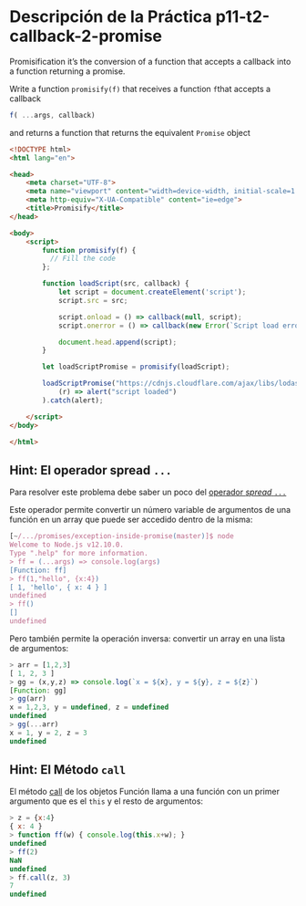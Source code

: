# Descripción de la Práctica p11-t2-callback-2-promise

Promisification it’s the conversion of a function that accepts a callback into a function returning a promise.

Write a function `promisify(f)` that receives a function `f`that accepts a callback 
```js
f( ...args, callback)
``` 
and  returns a function that returns the equivalent `Promise` object

```html
<!DOCTYPE html>
<html lang="en">

<head>
    <meta charset="UTF-8">
    <meta name="viewport" content="width=device-width, initial-scale=1.0">
    <meta http-equiv="X-UA-Compatible" content="ie=edge">
    <title>Promisify</title>
</head>

<body>
    <script>
        function promisify(f) {
          // Fill the code
        };

        function loadScript(src, callback) {
            let script = document.createElement('script');
            script.src = src;

            script.onload = () => callback(null, script);
            script.onerror = () => callback(new Error(`Script load error for ${src}`));

            document.head.append(script);
        }

        let loadScriptPromise = promisify(loadScript);

        loadScriptPromise("https://cdnjs.cloudflare.com/ajax/libs/lodash.js/4.17.11/lodash.js").then(
            (r) => alert("script loaded")
        ).catch(alert);

    </script>
</body>

</html>
```

## Hint: El operador spread `...`

Para resolver este problema debe saber un poco del [operador *spread* `...`](https://developer.mozilla.org/es/docs/Web/JavaScript/Referencia/Operadores/Spread_operator) 

Este operador permite convertir un número variable de argumentos de una función en  un array que puede ser accedido dentro de la misma:

  ```js
  [~/.../promises/exception-inside-promise(master)]$ node
  Welcome to Node.js v12.10.0.
  Type ".help" for more information.
  > ff = (...args) => console.log(args)
  [Function: ff]
  > ff(1,"hello", {x:4})
  [ 1, 'hello', { x: 4 } ]
  undefined
  > ff()
  []
  undefined
  ```

Pero también permite la operación inversa: convertir un array en una lista de argumentos:

```js
> arr = [1,2,3]
[ 1, 2, 3 ]
> gg = (x,y,z) => console.log(`x = ${x}, y = ${y}, z = ${z}`)
[Function: gg]
> gg(arr)
x = 1,2,3, y = undefined, z = undefined
undefined
> gg(...arr)
x = 1, y = 2, z = 3
undefined
```

## Hint: El Método `call`

El método [call](https://developer.mozilla.org/es/docs/Web/JavaScript/Referencia/Objetos_globales/Function/call) de los objetos Función llama a una función con un primer argumento que es el  `this` y el resto de argumentos:

```js
> z = {x:4}
{ x: 4 }
> function ff(w) { console.log(this.x+w); }
undefined
> ff(2)
NaN
undefined
> ff.call(z, 3)
7
undefined
```
